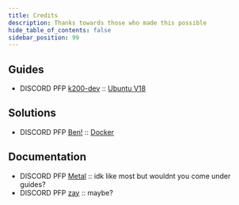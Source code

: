 ```yaml
---
title: Credits
description: Thanks towards those who made this possible
hide_table_of_contents: false
sidebar_position: 99
---
```

## Guides
- DISCORD PFP [k200-dev](https://discord.com/users/899780238920253441) :: [Ubuntu V18](/docs/guides/operating-systems/Linux/ubuntu/ubuntu-18.md)

## Solutions
- DISCORD PFP [Ben!](https://discord.com/users/255834596766253057) :: [Docker](/docs/guides/solutions/bot/docker.md)

## Documentation
- DISCORD PFP [Metal](https://discord.com/users/344837487526412300) :: idk like most but wouldnt you come under guides?
- DISCORD PFP [zay](https://discord.com/users/452793411401940995) :: maybe?
